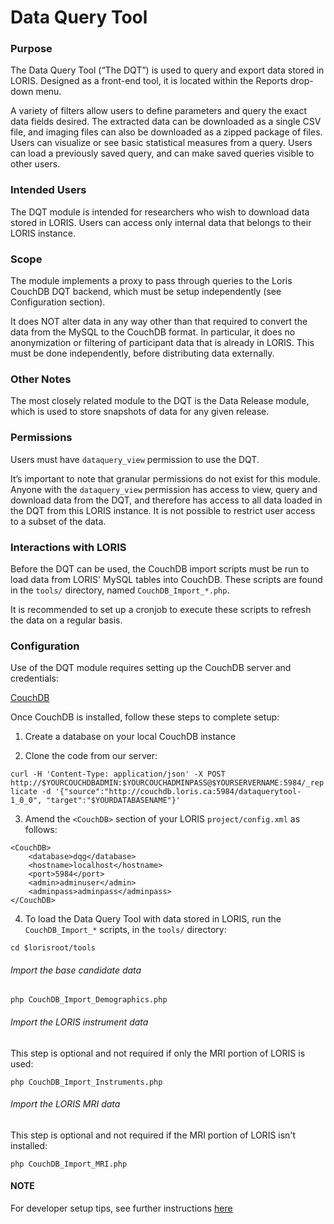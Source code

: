 # Data Query Tool

### Purpose

The Data Query Tool (“The DQT”) is used to query and export data stored in LORIS. Designed as a front-end tool, it is located within the Reports drop-down menu. 

A variety of filters allow users to define parameters and query the exact data fields desired. The extracted data can be downloaded as a single CSV file, and imaging files can also be downloaded as a zipped package of files. Users can visualize or see basic statistical measures from a query. Users can load a previously saved query, and can make saved queries visible to other users.

### Intended Users

The DQT module is intended for researchers who wish to download data stored in LORIS. Users can access only internal data that belongs to their LORIS instance. 

### Scope

The module implements a proxy to pass through queries to the Loris CouchDB DQT backend, which must be setup independently (see Configuration section).

It does NOT alter data in any way other than that required to convert the data from the MySQL to the CouchDB format. In particular, it does no anonymization or filtering of participant data that is already in LORIS. This must be done independently, before distributing data externally.

### Other Notes

The most closely related module to the DQT is the Data Release module, which is used to store snapshots of data for any given release. 

### Permissions

Users must have `dataquery_view` permission to use the DQT. 

It’s important to note that granular permissions do not exist for this module. Anyone with the `dataquery_view` permission has access to view, query and download data from the DQT, and therefore has access to all data loaded in the DQT from this LORIS instance. It is not possible to restrict user access to a subset of the data.

### Interactions with LORIS

Before the DQT can be used, the CouchDB import scripts must be run to load data from LORIS' MySQL tables into CouchDB. These scripts are found in the `tools/` directory, named `CouchDB_Import_*.php`.

It is recommended to set up a cronjob to execute these scripts to refresh the data on a regular basis. 

### Configuration

Use of the DQT module requires setting up the CouchDB server and credentials:

[CouchDB](http://couchdb.apache.org)

Once CouchDB is installed, follow these steps to complete setup:

1. Create a database on your local CouchDB instance

2. Clone the code from our server:

`
curl -H 'Content-Type: application/json' -X POST http://$YOURCOUCHDBADMIN:$YOURCOUCHADMINPASS@$YOURSERVERNAME:5984/_replicate -d '{"source":"http://couchdb.loris.ca:5984/dataquerytool-1_0_0", "target":"$YOURDATABASENAME"}'
`

3. Amend the `<CouchDB>` section of your LORIS `project/config.xml` as follows:

```
<CouchDB>
    <database>dqg</database>
    <hostname>localhost</hostname>
    <port>5984</port>
    <admin>adminuser</admin>
    <adminpass>adminpass</adminpass>
</CouchDB>
```

4. To load the Data Query Tool with data stored in LORIS, run the `CouchDB_Import_*` scripts, in the `tools/` directory: 

`cd $lorisroot/tools`

###### Import the base candidate data

`php CouchDB_Import_Demographics.php`

###### Import the LORIS instrument data

This step is optional and not required if only the MRI portion of LORIS is used:

`php CouchDB_Import_Instruments.php`

###### Import the LORIS MRI data

This step is optional and not required if the MRI portion of LORIS isn't installed:

`php CouchDB_Import_MRI.php`

#### NOTE

For developer setup tips, see further instructions [here](https://github.com/aces/Data-Query-Tool)
